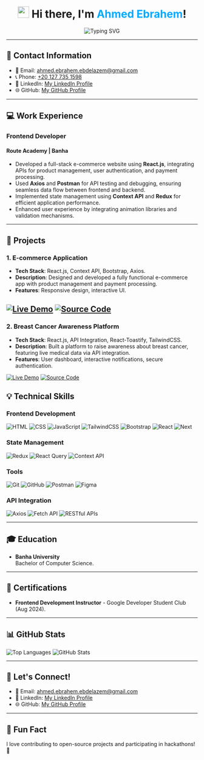 <h1 align="center">
  <img src="https://media.giphy.com/media/hvRJCLFzcasrR4ia7z/giphy.gif" width="30">
  Hi there, I'm <span style="color:#00aaff;">Ahmed Ebrahem</span>!
</h1>

<p align="center">
  <img src="https://readme-typing-svg.herokuapp.com?font=Fira+Code&weight=600&size=22&pause=1000&color=00A6FF&center=true&width=500&lines=Frontend+Developer;" alt="Typing SVG" />
</p>

---

## 📌 Contact Information
- 📧 Email: [ahmed.ebrahem.ebdelazem@gmail.com](mailto:ahmed.ebrahem.ebdelazem@gmail.com)
- 📞 Phone: [+20 127 735 1598](tel:+201277351598)
- 💼 LinkedIn: [My LinkedIn Profile](https://linkedin.com/in/your-profile)
- 🌐 GitHub: [My GitHub Profile]([https://github.com/ahmedebrahem0](https://github.com/ahmedebrahem0))
---

## 💻 Work Experience

### **Frontend Developer**
#### **Route Academy | Banha**
- Developed a full-stack e-commerce website using **React.js**, integrating APIs for product management, user authentication, and payment processing.
- Used **Axios** and **Postman** for API testing and debugging, ensuring seamless data flow between frontend and backend.
- Implemented state management using **Context API** and **Redux** for efficient application performance.
- Enhanced user experience by integrating animation libraries and validation mechanisms.

---

## 🚀 Projects

### **1. E-commerce Application**
- **Tech Stack**: React.js, Context API, Bootstrap, Axios.
- **Description**: Designed and developed a fully functional e-commerce app with product management and payment processing.
- **Features**: Responsive design, interactive UI.

[![Live Demo](https://img.shields.io/badge/Live_Demo-00C7B7?style=for-the-badge&logo=vercel&logoColor=white)](https://ahmedebrahem0.github.io/e-commerce/)
[![Source Code](https://img.shields.io/badge/Source_Code-181717?style=for-the-badge&logo=github&logoColor=white)](https://github.com/ahmedebrahem0/e-commerce)
---

### **2. Breast Cancer Awareness Platform**
- **Tech Stack**: React.js, API Integration, React-Toastify, TailwindCSS.
- **Description**: Built a platform to raise awareness about breast cancer, featuring live medical data via API integration.
- **Features**: User dashboard, interactive notifications, secure authentication.
  
[![Live Demo](https://img.shields.io/badge/Live_Demo-00C7B7?style=for-the-badge&logo=vercel&logoColor=white)](https://ahmedebrahem0.github.io/BreastCancerAwareness/)
[![Source Code](https://img.shields.io/badge/Source_Code-181717?style=for-the-badge&logo=github&logoColor=white)](https://github.com/ahmedebrahem0/BreastCancerAwareness)


## 💡 Technical Skills

### **Frontend Development**
![HTML](https://img.shields.io/badge/HTML-E34F26?style=for-the-badge&logo=html5&logoColor=white)
![CSS](https://img.shields.io/badge/CSS-1572B6?style=for-the-badge&logo=css3&logoColor=white)
![JavaScript](https://img.shields.io/badge/JavaScript-F7DF1E?style=for-the-badge&logo=javascript&logoColor=black)
![TailwindCSS](https://img.shields.io/badge/Tailwind_CSS-38B2AC?style=for-the-badge&logo=tailwind-css&logoColor=white)
![Bootstrap](https://img.shields.io/badge/Bootstrap-563D7C?style=for-the-badge&logo=bootstrap&logoColor=white)
![React](https://img.shields.io/badge/React-20232A?style=for-the-badge&logo=react&logoColor=61DAFB)
![Next](https://img.shields.io/badge/Next-20232A?style=for-the-badge&logo=react&logoColor=61DAFB)

### **State Management**
![Redux](https://img.shields.io/badge/Redux-764ABC?style=for-the-badge&logo=redux&logoColor=white)
![React Query](https://img.shields.io/badge/React%20Query-FF4154?style=for-the-badge&logo=reactquery&logoColor=white)
![Context API](https://img.shields.io/badge/Context_API-000000?style=for-the-badge&logo=react&logoColor=61DAFB)

### **Tools**
![Git](https://img.shields.io/badge/Git-F05032?style=for-the-badge&logo=git&logoColor=white)
![GitHub](https://img.shields.io/badge/GitHub-181717?style=for-the-badge&logo=github&logoColor=white)
![Postman](https://img.shields.io/badge/Postman-FF6C37?style=for-the-badge&logo=postman&logoColor=white)
![Figma](https://img.shields.io/badge/Figma-F24E1E?style=for-the-badge&logo=figma&logoColor=white)

### **API Integration**
![Axios](https://img.shields.io/badge/Axios-5A29E4?style=for-the-badge&logo=axios&logoColor=white)
![Fetch API](https://img.shields.io/badge/Fetch-2396F3?style=for-the-badge&logo=javascript&logoColor=white)
![RESTful APIs](https://img.shields.io/badge/RESTful_API-000000?style=for-the-badge&logo=api&logoColor=white)

---

## 🎓 Education
- **Banha University**  
  Bachelor of Computer Science.

---

## 📜 Certifications
- **Frontend Development Instructor** - Google Developer Student Club (Aug 2024).

---

## 📊 GitHub Stats
![Top Languages](https://github-readme-stats.vercel.app/api/top-langs/?username=ahmedebrahem0&layout=compact&theme=radical)
![GitHub Stats](https://github-readme-stats.vercel.app/api?username=ahmedebrahem0&show_icons=true&theme=radical)

---

## 🤝 Let's Connect!
- 📧 Email: [ahmed.ebrahem.ebdelazem@gmail.com](mailto:ahmed.ebrahem.ebdelazem@gmail.com)
- 💼 LinkedIn: [My LinkedIn Profile](https://linkedin.com/in/your-profile)
- 🌐 GitHub: [My GitHub Profile](https://github.com/your-username)

---

## 🎉 Fun Fact
I love contributing to open-source projects and participating in hackathons! 🚀
